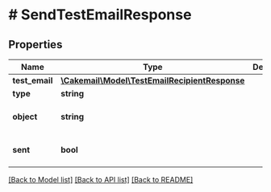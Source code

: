 # # SendTestEmailResponse

## Properties

Name | Type | Description | Notes
------------ | ------------- | ------------- | -------------
**test_email** | [**\Cakemail\Model\TestEmailRecipientResponse**](TestEmailRecipientResponse.md) |  | 
**type** | **string** |  | 
**object** | **string** |  | [optional] [default to 'test_email']
**sent** | **bool** |  | [optional] [default to true]

[[Back to Model list]](../../README.md#documentation-for-models) [[Back to API list]](../../README.md#documentation-for-api-endpoints) [[Back to README]](../../README.md)


